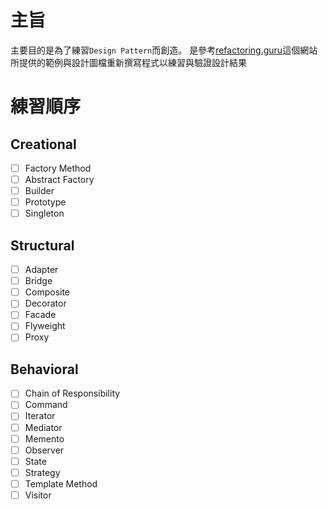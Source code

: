 # 主旨
主要目的是為了練習`Design Pattern`而創造。
是參考[refactoring.guru](https://refactoring.guru/)這個網站所提供的範例與設計圖檔重新撰寫程式以練習與驗證設計結果
# 練習順序
## Creational
- [ ] Factory Method
- [ ] Abstract Factory
- [ ] Builder
- [ ] Prototype
- [ ] Singleton
## Structural
- [ ] Adapter
- [ ] Bridge
- [ ] Composite
- [ ] Decorator
- [ ] Facade
- [ ] Flyweight
- [ ] Proxy
## Behavioral
- [ ] Chain of Responsibility
- [ ] Command
- [ ] Iterator
- [ ] Mediator
- [ ] Memento
- [ ] Observer
- [ ] State
- [ ] Strategy
- [ ] Template Method
- [ ] Visitor